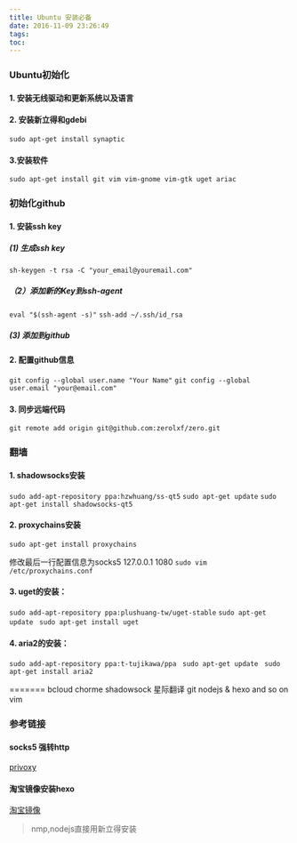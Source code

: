 ```yaml
---
title: Ubuntu 安装必备
date: 2016-11-09 23:26:49
tags:
toc:
---
```


### Ubuntu初始化

#### 1. 安装无线驱动和更新系统以及语言

#### 2. 安装新立得和gdebi
`sudo apt-get install synaptic`
#### 3.安装软件

`sudo apt-get install git vim vim-gnome vim-gtk uget ariac`

<!--more-->
### 初始化github

#### 1. 安装ssh key

##### (1) 生成ssh key
`sh-keygen -t rsa -C "your_email@youremail.com"`


##### （2）添加新的Key到ssh-agent

`eval "$(ssh-agent -s)"`
`ssh-add ~/.ssh/id_rsa`

##### (3) 添加到github

#### 2. 配置github信息
`git config --global user.name "Your Name"`
`git config --global user.email "your@email.com"`

#### 3. 同步远端代码
` git remote add origin git@github.com:zerolxf/zero.git `

### 翻墙
#### 1. shadowsocks安装
`sudo add-apt-repository ppa:hzwhuang/ss-qt5`
`sudo apt-get update`
`sudo apt-get install shadowsocks-qt5 `


#### 2. proxychains安装

`sudo apt-get install proxychains`

修改最后一行配置信息为socks5 127.0.0.1 1080
`sudo vim /etc/proxychains.conf`


#### 3. uget的安装：

`sudo add-apt-repository ppa:plushuang-tw/uget-stable`
`sudo apt-get update `
`sudo apt-get install uget`

#### 4. aria2的安装：

`sudo add-apt-repository ppa:t-tujikawa/ppa `
`sudo apt-get update `
`sudo apt-get install aria2`



=======
bcloud
chorme
shadowsock
星际翻译
git
nodejs & hexo
and so on
vim

### 参考链接

#### socks5 强转http
[privoxy](http://www.cnblogs.com/liuxuzzz/p/5324749.html)
#### 淘宝镜像安装hexo
[淘宝镜像](https://npm.taobao.org/)


>nmp,nodejs直接用新立得安装
